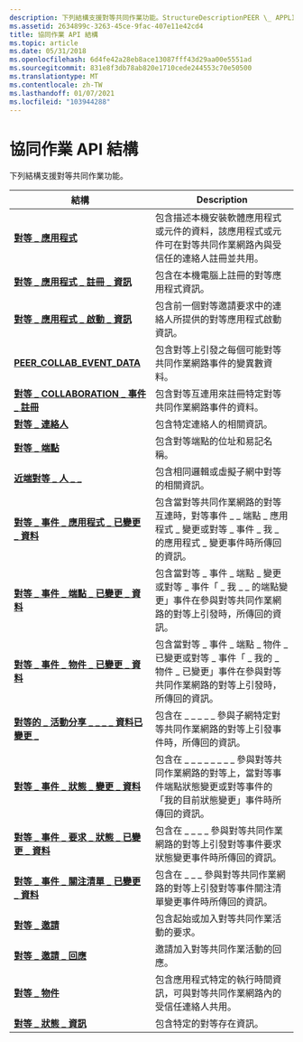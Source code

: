 ```yaml
---
description: 下列結構支援對等共同作業功能。StructureDescriptionPEER \_ APPLICATIONContains 資料，描述可在對等共同作業網路內，向受信任的連絡人註冊並共用的本機安裝軟體應用程式或元件。對等 \_ 應用程式 \_ 註冊 \_ INFOContains 對等應用程式資訊，以向本機電腦註冊。對等應用程式 \_ \_ 啟動 \_ INFOContains 上一個對等邀請要求中的連絡人提供的對等應用程式啟動資訊。對等 \_ collaboration \_ 事件會 \_ 針對對等上引發的每個可能對等共同作業網路事件 DATAContains 變異資料。對等 \_ collaboration \_ 事件 \_ REGISTRATIONContains 對等的資料，用來註冊特定的對等共同作業網路事件。對等 \_ CONTACTContains 特定連絡人的相關資訊。對等 \_ ENDPOINTContains 對等端點的位址和易記名稱。對 \_ 等 \_ 人們 \_ MEContains 相同邏輯或虛擬子網中的對等資訊。對等事件 \_ \_ 應用程式 \_ 已變更 \_ 當對等 \_ 事件 \_ 端點 \_ 應用程式 \_ 已變更或對等 \_ 事件 \_ 我的 \_ 應用程式 \_ 已變更事件在參與對等共同作業網路的對等上引發時，所傳回的 DATAContains 資訊對等事件 \_ \_ 端點變更 \_ \_ 了當對等事件 \_ \_ 端點 \_ 變更或對等 \_ 事件「 \_ 我 \_ 的端點變更」事件在 \_ 參與對等共同作業網路的對等上引發時，所傳回的 DATAContains 資訊。對等事件 \_ \_ 物件已 \_ 變更 \_ DATAContains 當對等 \_ 事件 \_ 端點 \_ 物件 \_ 已變更或對等 \_ 事件的 \_ \_ 物件 \_ 變更事件時，所傳回的資訊會在參與對等共同作業網路的對等上引發。\_近端的對等事件 \_ 變更了 \_ \_ \_ \_ DATAContains 資訊。當對等 \_ 事件「近端分享」事件 \_ \_ \_ \_ 是在參與子網特定對等共同作業網路的對等上引發時所傳回的資訊。對等事件目前狀態已變更 \_ \_ \_ \_ DATAContains 當對等 \_ 事件端點的 \_ \_ 狀態 \_ 已變更或對等的 \_ 事件 \_ \_ \_ ，在參與對等共同作業網路的對等上引發變更時所傳回的資訊。對等 \_ 事件 \_ 要求狀態已 \_ 變更 DATAContains 當對等共同作業網路中的對等 \_ \_ \_ ，引發對等事件 \_ 要求 \_ 狀態 \_ 變更事件時所傳回的資訊。當對等共同作業 \_ \_ \_ \_ \_ \_ \_ 網路的對等上引發對等事件關注清單變更事件時，對等事件關注清單已變更的 DATAContains 資訊。對等 \_ INVITATIONContains 起始或加入對等共同作業活動的要求。對等 \_ 邀請 \_ 回應：邀請加入對等共同作業活動。對等 \_ 物件包含應用程式特定的執行時間資訊，可與對等共同作業網路內的受信任連絡人共用。對等 \_ 狀態 \_ INFOContains 特定的對等狀態資訊。
ms.assetid: 2634899c-3263-45ce-9fac-407e11e42cd4
title: 協同作業 API 結構
ms.topic: article
ms.date: 05/31/2018
ms.openlocfilehash: 6d4fe42a28eb8ace13087fff43d29aa00e5551ad
ms.sourcegitcommit: 831e8f3db78ab820e1710cede244553c70e50500
ms.translationtype: MT
ms.contentlocale: zh-TW
ms.lasthandoff: 01/07/2021
ms.locfileid: "103944288"
---
```

# <a name="collaboration-api-structures"></a>協同作業 API 結構

下列結構支援對等共同作業功能。

| 結構                                                                                      | Description                                                                                                                                                                                        |
|------------------------------------------------------------------------------------------------|----------------------------------------------------------------------------------------------------------------------------------------------------------------------------------------------------|
| [**對等 \_ 應用程式**](/windows/desktop/api/P2P/ns-p2p-peer_application)                                                  | 包含描述本機安裝軟體應用程式或元件的資料，該應用程式或元件可在對等共同作業網路內與受信任的連絡人註冊並共用。                        |
| [**對等 \_ 應用程式 \_ 註冊 \_ 資訊**](/windows/desktop/api/P2P/ns-p2p-peer_application_registration_info)            | 包含在本機電腦上註冊的對等應用程式資訊。                                                                                                                    |
| [**對等 \_ 應用程式 \_ 啟動 \_ 資訊**](/windows/desktop/api/P2P/ns-p2p-peer_app_launch_info)                                        | 包含前一個對等邀請要求中的連絡人所提供的對等應用程式啟動資訊。                                                                              |
| [**PEER_COLLAB_EVENT_DATA**](/windows/win32/api/p2p/ns-p2p-peer_collab_event_data-r1)                                    | 包含對等上引發之每個可能對等共同作業網路事件的變異數資料。                                                                                                         |
| [**對等 \_ COLLABORATION \_ 事件 \_ 註冊**](/windows/desktop/api/P2P/ns-p2p-peer_collab_event_registration)                    | 包含對等互連用來註冊特定對等共同作業網路事件的資料。                                                                                                       |
| [**對等 \_ 連絡人**](/windows/desktop/api/P2P/ns-p2p-peer_contact)                                                          | 包含特定連絡人的相關資訊。                                                                                                                                                     |
| [**對等 \_ 端點**](/windows/desktop/api/P2P/ns-p2p-peer_endpoint)                                                        | 包含對等端點的位址和易記名稱。                                                                                                                                         |
| [**近端對等 \_ 人 \_ \_**](/windows/desktop/api/P2P/ns-p2p-peer_people_near_me)                                          | 包含相同邏輯或虛擬子網中對等的相關資訊。                                                                                                                           |
| [**對等 \_ 事件 \_ 應用程式 \_ 已變更 \_ 資料**](/windows/desktop/api/P2P/ns-p2p-peer_event_application_changed_data)         | 包含當對等共同作業網路的對等互連時，對等事件 \_ \_ 端點 \_ 應用程式 \_ 變更或對等 \_ 事件 \_ 我 \_ 的應用程式 \_ 變更事件時所傳回的資訊。 |
| [**對等 \_ 事件 \_ 端點 \_ 已變更 \_ 資料**](/windows/desktop/api/P2P/ns-p2p-peer_event_endpoint_changed_data)               | 包含當對等 \_ 事件 \_ 端點 \_ 變更或對等 \_ 事件「 \_ 我 \_ \_ 的端點變更」事件在參與對等共同作業網路的對等上引發時，所傳回的資訊。                 |
| [**對等 \_ 事件 \_ 物件 \_ 已變更 \_ 資料**](/windows/desktop/api/P2P/ns-p2p-peer_event_object_changed_data)                   | 包含當對等 \_ 事件 \_ 端點 \_ 物件 \_ 已變更或對等 \_ 事件「 \_ 我的 \_ 物件 \_ 已變更」事件在參與對等共同作業網路的對等上引發時，所傳回的資訊。           |
| [**對等的 \_ 活動分享 \_ \_ \_ \_ 資料已變更 \_**](/windows/desktop/api/P2P/ns-p2p-peer_event_people_near_me_changed_data) | 包含在 \_ \_ \_ \_ \_ 參與子網特定對等共同作業網路的對等上引發事件時，所傳回的資訊。                               |
| [**對等 \_ 事件 \_ 狀態 \_ 變更 \_ 資料**](/windows/desktop/api/P2P/ns-p2p-peer_event_presence_changed_data)               | 包含在 \_ \_ \_ \_ \_ \_ \_ \_ 參與對等共同作業網路的對等上，當對等事件端點狀態變更或對等事件的「我的目前狀態變更」事件時所傳回的資訊。       |
| [**對等 \_ 事件 \_ 要求 \_ 狀態 \_ 已變更 \_ 資料**](/windows/desktop/api/P2P/ns-p2p-peer_event_request_status_changed_data)  | 包含在 \_ \_ \_ \_ 參與對等共同作業網路的對等上引發對等事件要求狀態變更事件時所傳回的資訊。                                                |
| [**對等 \_ 事件 \_ 關注清單 \_ 已變更 \_ 資料**](/windows/desktop/api/P2P/ns-p2p-peer_event_watchlist_changed_data)             | 包含在 \_ \_ \_ 參與對等共同作業網路的對等上引發對等事件關注清單變更事件時所傳回的資訊。                                                      |
| [**對等 \_ 邀請**](/windows/desktop/api/P2P/ns-p2p-peer_invitation)                                                    | 包含起始或加入對等共同作業活動的要求。                                                                                                                              |
| [**對等 \_ 邀請 \_ 回應**](/windows/desktop/api/P2P/ns-p2p-peer_invitation_response)                                 | 邀請加入對等共同作業活動的回應。                                                                                                                                 |
| [**對等 \_ 物件**](/windows/desktop/api/P2P/ns-p2p-peer_object)                                                            | 包含應用程式特定的執行時間資訊，可與對等共同作業網路內的受信任連絡人共用。                                                                   |
| [**對等 \_ 狀態 \_ 資訊**](/windows/desktop/api/P2P/ns-p2p-peer_presence_info)                                             | 包含特定的對等存在資訊。                                                                                                                                                       |



 

 

 



